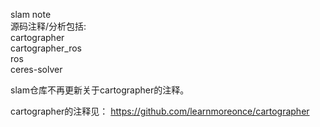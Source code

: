 slam note  
源码注释/分析包括:  
        cartographer  
        cartographer_ros  
        ros  
        ceres-solver    



slam仓库不再更新关于cartographer的注释。

cartographer的注释见：
https://github.com/learnmoreonce/cartographer
